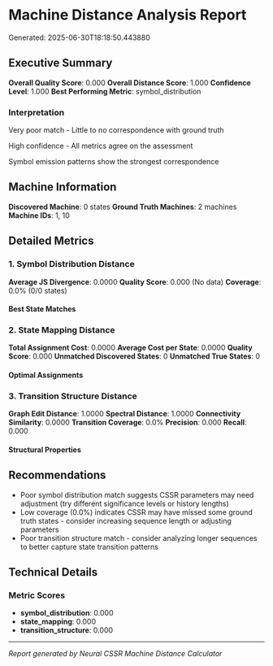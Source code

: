 # Machine Distance Analysis Report

Generated: 2025-06-30T18:18:50.443880

## Executive Summary

**Overall Quality Score**: 0.000
**Overall Distance Score**: 1.000
**Confidence Level**: 1.000
**Best Performing Metric**: symbol_distribution

### Interpretation
Very poor match - Little to no correspondence with ground truth

High confidence - All metrics agree on the assessment

Symbol emission patterns show the strongest correspondence

## Machine Information

**Discovered Machine**: 0 states
**Ground Truth Machines**: 2 machines
**Machine IDs**: 1, 10

## Detailed Metrics

### 1. Symbol Distribution Distance

**Average JS Divergence**: 0.0000
**Quality Score**: 0.000 (No data)
**Coverage**: 0.0% (0/0 states)

#### Best State Matches


### 2. State Mapping Distance  

**Total Assignment Cost**: 0.0000
**Average Cost per State**: 0.0000
**Quality Score**: 0.000
**Unmatched Discovered States**: 0
**Unmatched True States**: 0

#### Optimal Assignments


### 3. Transition Structure Distance

**Graph Edit Distance**: 1.0000
**Spectral Distance**: 1.0000
**Connectivity Similarity**: 0.0000
**Transition Coverage**: 0.0%
**Precision**: 0.000
**Recall**: 0.000

#### Structural Properties


## Recommendations

- Poor symbol distribution match suggests CSSR parameters may need adjustment (try different significance levels or history lengths)
- Low coverage (0.0%) indicates CSSR may have missed some ground truth states - consider increasing sequence length or adjusting parameters
- Poor transition structure match - consider analyzing longer sequences to better capture state transition patterns

## Technical Details

### Metric Scores
- **symbol_distribution**: 0.000
- **state_mapping**: 0.000
- **transition_structure**: 0.000

---
*Report generated by Neural CSSR Machine Distance Calculator*
